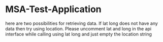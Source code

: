 # MSA-Test-Application
here are two possibilities for retrieving data.
If lat long does not have any data then try using location. 
Please uncomment lat and long in the api interface while calling using lat long and just empty the location string


